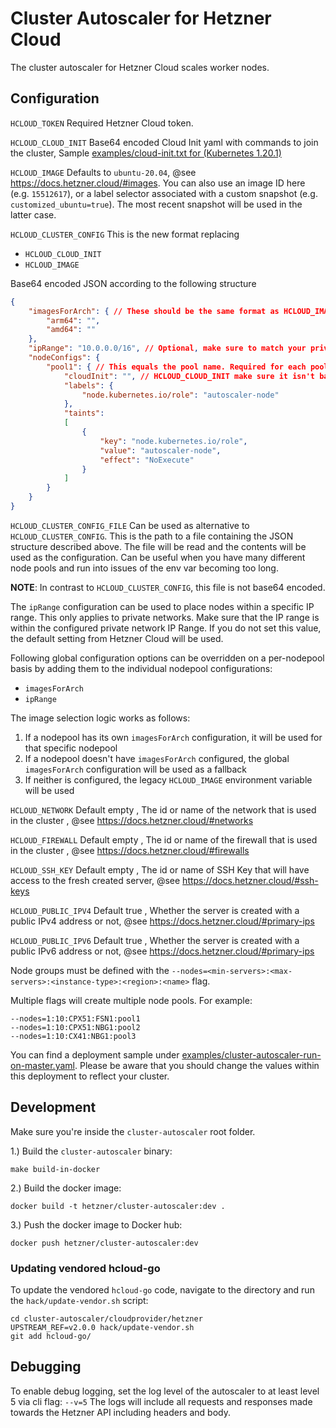 # Cluster Autoscaler for Hetzner Cloud

The cluster autoscaler for Hetzner Cloud scales worker nodes.

## Configuration

`HCLOUD_TOKEN` Required Hetzner Cloud token.

`HCLOUD_CLOUD_INIT` Base64 encoded Cloud Init yaml with commands to join the cluster, Sample [examples/cloud-init.txt for (Kubernetes 1.20.1)](examples/cloud-init.txt)

`HCLOUD_IMAGE` Defaults to `ubuntu-20.04`, @see https://docs.hetzner.cloud/#images. You can also use an image ID here (e.g. `15512617`), or a label selector associated with a custom snapshot (e.g. `customized_ubuntu=true`). The most recent snapshot will be used in the latter case.

`HCLOUD_CLUSTER_CONFIG` This is the new format replacing
 * `HCLOUD_CLOUD_INIT`
 * `HCLOUD_IMAGE`

 Base64 encoded JSON according to the following structure

```json
{
    "imagesForArch": { // These should be the same format as HCLOUD_IMAGE
        "arm64": "",
        "amd64": ""
    },
    "ipRange": "10.0.0.0/16", // Optional, make sure to match your private network configuration and to use the cidr notation - if not set the hetzner cloud default will be used
    "nodeConfigs": {
        "pool1": { // This equals the pool name. Required for each pool that you have
            "cloudInit": "", // HCLOUD_CLOUD_INIT make sure it isn't base64 encoded twice ;]
            "labels": {
                "node.kubernetes.io/role": "autoscaler-node"
            },
            "taints":
            [
                {
                    "key": "node.kubernetes.io/role",
                    "value": "autoscaler-node",
                    "effect": "NoExecute"
                }
            ]
        }
    }
}
```

`HCLOUD_CLUSTER_CONFIG_FILE` Can be used as alternative to `HCLOUD_CLUSTER_CONFIG`. This is the path to a file
containing the JSON structure described above. The file will be read and the contents will be used as the configuration.
Can be useful when you have many different node pools and run into issues of the env var becoming too long.

**NOTE**: In contrast to `HCLOUD_CLUSTER_CONFIG`, this file is not base64 encoded.

The `ipRange` configuration can be used to place nodes within a specific IP range. This only applies to private networks. Make sure that the IP range is within the configured private network IP Range. If you do not set this value, the default setting from Hetzner Cloud will be used.

Following global configuration options can be overridden on a per-nodepool basis by adding them to the individual nodepool configurations:
- `imagesForArch`
- `ipRange`

The image selection logic works as follows:

1. If a nodepool has its own `imagesForArch` configuration, it will be used for that specific nodepool
1. If a nodepool doesn't have `imagesForArch` configured, the global `imagesForArch` configuration will be used as a fallback
1. If neither is configured, the legacy `HCLOUD_IMAGE` environment variable will be used

`HCLOUD_NETWORK` Default empty , The id or name of the network that is used in the cluster , @see https://docs.hetzner.cloud/#networks

`HCLOUD_FIREWALL` Default empty , The id or name of the firewall that is used in the cluster , @see https://docs.hetzner.cloud/#firewalls

`HCLOUD_SSH_KEY` Default empty , The id or name of SSH Key that will have access to the fresh created server, @see https://docs.hetzner.cloud/#ssh-keys

`HCLOUD_PUBLIC_IPV4` Default true , Whether the server is created with a public IPv4 address or not, @see https://docs.hetzner.cloud/#primary-ips

`HCLOUD_PUBLIC_IPV6` Default true , Whether the server is created with a public IPv6 address or not, @see https://docs.hetzner.cloud/#primary-ips

Node groups must be defined with the `--nodes=<min-servers>:<max-servers>:<instance-type>:<region>:<name>` flag.

Multiple flags will create multiple node pools. For example:
```
--nodes=1:10:CPX51:FSN1:pool1
--nodes=1:10:CPX51:NBG1:pool2
--nodes=1:10:CX41:NBG1:pool3
```

You can find a deployment sample under [examples/cluster-autoscaler-run-on-master.yaml](examples/cluster-autoscaler-run-on-master.yaml). Please be aware that you should change the values within this deployment to reflect your cluster.

## Development

Make sure you're inside the `cluster-autoscaler` root folder.

1.) Build the `cluster-autoscaler` binary:


```
make build-in-docker
```

2.) Build the docker image:

```
docker build -t hetzner/cluster-autoscaler:dev .
```


3.) Push the docker image to Docker hub:

```
docker push hetzner/cluster-autoscaler:dev
```

### Updating vendored hcloud-go

To update the vendored `hcloud-go` code, navigate to the directory and run the `hack/update-vendor.sh` script:

```
cd cluster-autoscaler/cloudprovider/hetzner
UPSTREAM_REF=v2.0.0 hack/update-vendor.sh
git add hcloud-go/
```

## Debugging

To enable debug logging, set the log level of the autoscaler to at least level 5 via cli flag: `--v=5`
The logs will include all requests and responses made towards the Hetzner API including headers and body.
